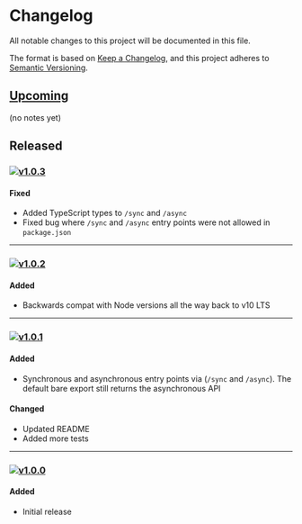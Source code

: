 [v1.0.3]: https://github.com/Xunnamius/webpack-node-module-types/compare/v1.0.2...v1.0.3
[v1.0.2]: https://github.com/Xunnamius/webpack-node-module-types/compare/v1.0.1...v1.0.2
[v1.0.1]: https://github.com/Xunnamius/webpack-node-module-types/compare/v1.0.0...v1.0.1
[v1.0.0]: https://github.com/Xunnamius/webpack-node-module-types/releases/tag/v1.0.0

[https://keepachangelog.com/en/1.0.0/]::

[types of changes]::
  [added]:: (for new features)
  [changed]:: (for changes in existing functionality)
  [deprecated]:: (for soon-to-be removed features)
  [removed]:: (for now removed features)
  [fixed]:: (for any bug fixes)
  [security]:: (in case of vulnerabilities)

# Changelog
All notable changes to this project will be documented in this file.

The format is based on [Keep a Changelog](https://keepachangelog.com/en/1.0.0/),
and this project adheres to [Semantic Versioning](https://semver.org/spec/v2.0.0.html).

## [Upcoming]

(no notes yet)

## Released

### [![v1.0.3](https://api.ergodark.com/badges/github-tag-date/xunnamius/webpack-node-module-types/v1.0.3)][v1.0.3]
#### Fixed
- Added TypeScript types to `/sync` and `/async`
- Fixed bug where `/sync` and `/async` entry points were not allowed in `package.json`

---

### [![v1.0.2](https://api.ergodark.com/badges/github-tag-date/xunnamius/webpack-node-module-types/v1.0.2)][v1.0.2]
#### Added
- Backwards compat with Node versions all the way back to v10 LTS

---

### [![v1.0.1](https://api.ergodark.com/badges/github-tag-date/xunnamius/webpack-node-module-types/v1.0.1)][v1.0.1]
#### Added
- Synchronous and asynchronous entry points via (`/sync` and `/async`). The
  default bare export still returns the asynchronous API

#### Changed
- Updated README
- Added more tests

---

### [![v1.0.0](https://api.ergodark.com/badges/github-tag-date/xunnamius/webpack-node-module-types/v1.0.0)][v1.0.0]
#### Added
- Initial release

[Upcoming]: https://github.com/Xunnamius/webpack-node-module-types/compare/main...develop
